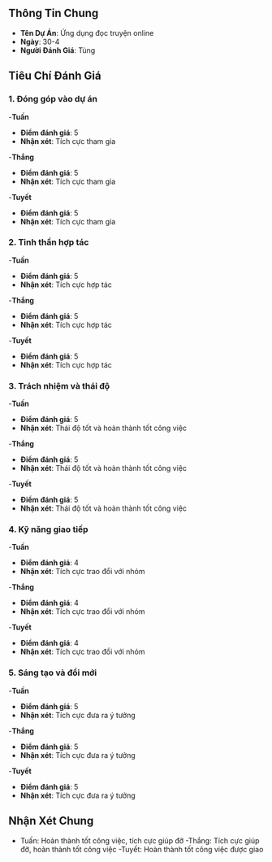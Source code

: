 ## Thông Tin Chung
- **Tên Dự Án**: Ứng dụng đọc truyện online
- **Ngày**: 30-4
- **Người Đánh Giá**: Tùng

## Tiêu Chí Đánh Giá
### 1. Đóng góp vào dự án
-**Tuấn**
- **Điểm đánh giá**: 5
- **Nhận xét**: Tích cực tham gia 

-**Thắng**
- **Điểm đánh giá**: 5
- **Nhận xét**: Tích cực tham gia

-**Tuyết**
- **Điểm đánh giá**: 5
- **Nhận xét**: Tích cực tham gia 
### 2. Tinh thần hợp tác
-**Tuấn**
- **Điểm đánh giá**: 5
- **Nhận xét**: Tích cực hợp tác

-**Thắng**
- **Điểm đánh giá**: 5
- **Nhận xét**: Tích cực hợp tác

-**Tuyết**
- **Điểm đánh giá**: 5
- **Nhận xét**: Tích cực hợp tác
### 3. Trách nhiệm và thái độ
-**Tuấn**
- **Điểm đánh giá**: 5
- **Nhận xét**: Thái độ tốt và hoàn thành tốt công việc

-**Thắng**
- **Điểm đánh giá**: 5
- **Nhận xét**: Thái độ tốt và hoàn thành tốt công việc

-**Tuyết**
- **Điểm đánh giá**: 5
- **Nhận xét**: Thái độ tốt và hoàn thành tốt công việc
### 4. Kỹ năng giao tiếp
-**Tuấn**
- **Điểm đánh giá**: 4
- **Nhận xét**: Tích cực trao đổi với nhóm

-**Thắng**
- **Điểm đánh giá**: 4
- **Nhận xét**: Tích cực trao đổi với nhóm

-**Tuyết**
- **Điểm đánh giá**: 4
- **Nhận xét**: Tích cực trao đổi với nhóm
### 5. Sáng tạo và đổi mới
-**Tuấn**
- **Điểm đánh giá**: 5
- **Nhận xét**: Tích cực đưa ra ý tưởng

-**Thắng**
- **Điểm đánh giá**: 5
- **Nhận xét**: Tích cực đưa ra ý tưởng

-**Tuyết**
- **Điểm đánh giá**: 5
- **Nhận xét**: Tích cực đưa ra ý tưởng
## Nhận Xét Chung
- Tuấn: Hoàn thành tốt công việc, tích cực giúp đỡ
-Thắng: Tích cực giúp đỡ, hoàn thành tốt công việc
-Tuyết: Hoàn thành tốt công việc được giao